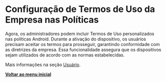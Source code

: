 # Configuração de Termos de Uso da Empresa nas Políticas

Agora, os administradores podem incluir Termos de Uso personalizados nas políticas Android. Durante a ativação do dispositivo, os usuários precisam aceitar os termos para prosseguir, garantindo conformidade com as diretrizes da empresa. Essa funcionalidade assegura que os dispositivos sejam utilizados de acordo com as normas estabelecidas.

Mais informações na seção [Usuário](../../portal/configuracoes/gerenciar-politicas/editar-politica-android/configuracoes-gerais/usuario.md).

[**Voltar ao menu inicial**](./)
